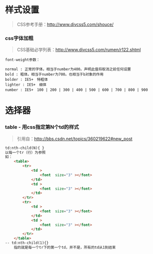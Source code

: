 # 样式设置  
> CSS参考手册：http://www.divcss5.com/shouce/  

### css字体加粗  
> CSS基础必学列表：http://www.divcss5.com/rumen/r122.shtml

```
font-weight参数：

normal : 正常的字体。相当于number为400。声明此值将取消之前任何设置
bold : 粗体。相当于number为700。也相当于b对象的作用
bolder : IE5+　特粗体
lighter : IE5+　细体
number : IE5+　100 | 200 | 300 | 400 | 500 | 600 | 700 | 800 | 900
```


# 选择器

### table - 用css指定第N个td的样式
> 引用自：http://bbs.csdn.net/topics/360219622#new_post

```html
td:nth-child(N){ }
以每一个tr（行）为参照
如：
    <table>
        <tr>
         	<td >
         		<font  size="3" ></font>
         	</td>
         	<td >
         		<font  size="3" ></font>
         	</td>
        </tr>
        <tr>
         	<td >
         		<font  size="3" ></font>
         	</td>
         	<td >
         		<font  size="3" ></font>
         	</td>
        </tr>
    </table>
-- td:nth-child(1){}
    指的就是每一个tr下的第一个td，并不是，所有的td从1到结束
```
